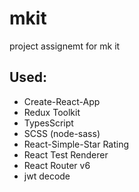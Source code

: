# mkit
project assignemt for mk it

## Used: 

- Create-React-App
- Redux Toolkit
- TypesScript
- SCSS (node-sass)
- React-Simple-Star Rating
- React Test Renderer
- React Router v6
- jwt decode

